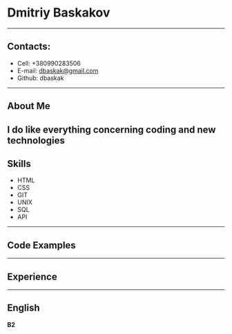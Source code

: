 
# **Dmitriy Baskakov**
------
## **Contacts:**
* Cell: +380990283506
* E-mail: dbaskak@gmail.com
* Github: dbaskak
------
## **About Me**
I do like everything concerning coding and new technologies
------
## **Skills**
* HTML
* CSS
* GIT
* UNIX
* SQL
* API
------
## **Code Examples**

------
## **Experience**

------
## **English**
**B2**
